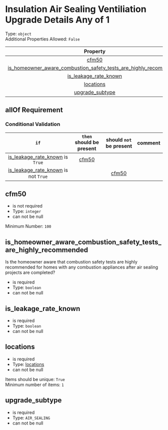 
Insulation Air Sealing Ventiliation Upgrade Details Any of 1
============================================================
  
Type: `object`  
Additional Properties Allowed: `False`  
  

|Property|Type|Required|Nullable|Format|Title|
| :---: | :---: | :---: | :---: | :---: | :---: |
|[cfm50](#cfm50)|`integer`||False|||
|[is_homeowner_aware_combustion_safety_tests_are_highly_recommended](#is_homeowner_aware_combustion_safety_tests_are_highly_recommended)|`boolean`|:white_check_mark:|False|||
|[is_leakage_rate_known](#is_leakage_rate_known)|`boolean`|:white_check_mark:|False|||
|[locations](#locations)|[locations](locations.md)|:white_check_mark:|False||Locations|
|[upgrade_subtype](#upgrade_subtype)|`AIR_SEALING`|:white_check_mark:|False|||
  

## allOf Requirement
  

### Conditional Validation
  

|`if`|`then` should be present|should `not` be present|comment|
| :---: | :---: | :---: | :---: |
|[is_leakage_rate_known](#is_leakage_rate_known) is `True`|[cfm50](#cfm50)|||
|[is_leakage_rate_known](#is_leakage_rate_known) is not `True`||[cfm50](#cfm50)||

## cfm50
  
  
  

- is not required
- Type: `integer`
- can not be null
  
Minimum Number: `100`
## is_homeowner_aware_combustion_safety_tests_are_highly_recommended
  
Is the homeowner aware that combustion safety tests are highly recommended for homes with any combustion appliances after air sealing projects are completed?  
  

- is required
- Type: `boolean`
- can not be null

## is_leakage_rate_known
  
  
  

- is required
- Type: `boolean`
- can not be null

## locations
  
  
  

- is required
- Type: [locations](locations.md)
- can not be null
  
Items should be unique: `True`  
Minimum number of items: `1`
## upgrade_subtype
  
  
  

- is required
- Type: `AIR_SEALING`
- can not be null
